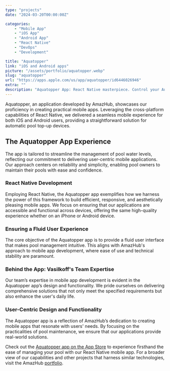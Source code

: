 ```yaml
---
type: "projects"
date: "2024-03-20T00:00:00Z"

categories: 
    - "Mobile App"
    - "iOS App"
    - "Android App"
    - "React Native"
    - "DevOps"
    - "Development"

title: "Aquatopper"
link: "iOS and Android apps"
picture: "/assets/portfolio/aquatopper.webp"
slug: "aquatopper"
url: "https://apps.apple.com/us/app/aquatopper/id6446026946"
extra: ""
description: "Aquatopper App: React Native masterpiece. Control your Automatic Pool Top-Up Device seamlessly. Dive into innovation with our cutting-edge mobile application."
---
```

Aquatopper, an application developed by AmazHub, showcases our proficiency in creating practical mobile apps. Leveraging the cross-platform capabilities of React Native, we delivered a seamless mobile experience for both iOS and Android users, providing a straightforward solution for automatic pool top-up devices.

## The Aquatopper App Experience
The app is tailored to streamline the management of pool water levels, reflecting our commitment to delivering user-centric mobile applications. Our approach centers on reliability and simplicity, enabling pool owners to maintain their pools with ease and confidence.

### React Native Development
Employing React Native, the Aquatopper app exemplifies how we harness the power of this framework to build efficient, responsive, and aesthetically pleasing mobile apps. We focus on ensuring that our applications are accessible and functional across devices, offering the same high-quality experience whether on an iPhone or Android device.

### Ensuring a Fluid User Experience
The core objective of the Aquatopper app is to provide a fluid user interface that makes pool management intuitive. This aligns with AmazHub's approach to mobile app development, where ease of use and technical stability are paramount.

### Behind the App: Vasilkoff's Team Expertise
Our team’s expertise in mobile app development is evident in the Aquatopper app’s design and functionality. We pride ourselves on delivering comprehensive solutions that not only meet the specified requirements but also enhance the user's daily life.

### User-Centric Design and Functionality
The Aquatopper app is a reflection of AmazHub’s dedication to creating mobile apps that resonate with users' needs. By focusing on the practicalities of pool maintenance, we ensure that our applications provide real-world solutions.

Check out the [Aquatopper app on the App Store](https://apps.apple.com/us/app/aquatopper/id6446026946) to experience firsthand the ease of managing your pool with our React Native mobile app. For a broader view of our capabilities and other projects that harness similar technologies, visit the AmazHub [portfolio](https://amazhub.net/our-projects).